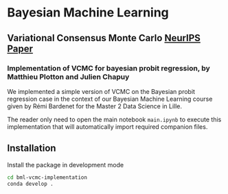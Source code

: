 # Bayesian Machine Learning

## Variational Consensus Monte Carlo <a href="https://papers.nips.cc/paper/2015/file/e94550c93cd70fe748e6982b3439ad3b-Paper.pdf">NeurIPS Paper<a>

### Implementation of VCMC for bayesian probit regression, by Matthieu Plotton and Julien Chapuy

We implemented a simple version of VCMC on the Bayesian probit regression case in the context of our Bayesian Machine Learning course given by Rémi Bardenet for the Master 2 Data Science in Lille.

The reader only need to open the main notebook `main.ipynb` to execute this implementation that will automatically import required companion files.

## Installation

Install the package in development mode

```bash
cd bml-vcmc-implementation
conda develop .
```
